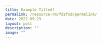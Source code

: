 ```yaml
---
title: Example Titledf
permalink: /resource-rm/fdsfsd/permalink/
date: 2022-09-29
layout: post
description: ""
image: ""
---
```

